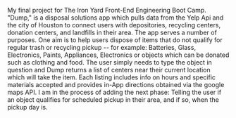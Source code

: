 My final project for The Iron Yard Front-End Engineering Boot Camp.
"Dump," is a disposal solutions app which pulls data from the Yelp Api and the city of Houston to connect users with depositories, recycling centers, donation centers, and landfills in their area.
The app serves a number of purposes. One aim is to help users dispose of items that do not qualify for regular trash or recycling pickup -- for example: Batteries, Glass, Electronics, Paints, Appliances, Electronics or objects which can be donated such as clothing and food. The user simply needs to type the object in question and Dump returns a list of centers near their current location which will take the item. Each listing includes info on hours and specific materials accepted and provides in-App directions obtained via the google maps API.
I am in the process of adding the next phase: Telling the user if an object qualifies for scheduled pickup in their area, and if so, when the pickup day is.
